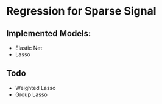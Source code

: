 # Regression for Sparse Signal

## Implemented Models:

* Elastic Net
* Lasso

## Todo

* Weighted Lasso
* Group Lasso
